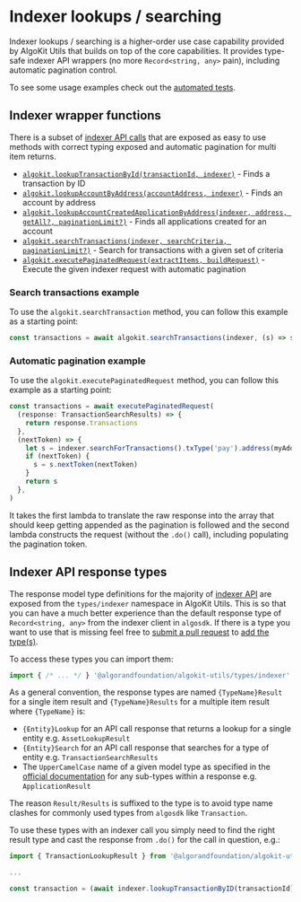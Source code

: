 # Indexer lookups / searching

Indexer lookups / searching is a higher-order use case capability provided by AlgoKit Utils that builds on top of the core capabilities. It provides type-safe indexer API wrappers (no more `Record<string, any>` pain), including automatic pagination control.

To see some usage examples check out the [automated tests](../../src/indexer-lookup.spec.ts).

## Indexer wrapper functions

There is a subset of [indexer API calls](https://developer.algorand.org/docs/rest-apis/indexer) that are exposed as easy to use methods with correct typing exposed and automatic pagination for multi item returns.

- [`algokit.lookupTransactionById(transactionId, indexer)`](../code/modules/index.md#lookuptransactionbyid) - Finds a transaction by ID
- [`algokit.lookupAccountByAddress(accountAddress, indexer)`](../code/modules/index.md#lookupaccountbyaddress) - Finds an account by address
- [`algokit.lookupAccountCreatedApplicationByAddress(indexer, address, getAll?, paginationLimit?)`](../code/modules/index.md#lookupaccountcreatedapplicationbyaddress) - Finds all applications created for an account
- [`algokit.searchTransactions(indexer, searchCriteria, paginationLimit?)`](../code/modules/index.md#searchtransactions) - Search for transactions with a given set of criteria
- [`algokit.executePaginatedRequest(extractItems, buildRequest)`](../code/modules/index.md#executepaginatedrequest) - Execute the given indexer request with automatic pagination

### Search transactions example

To use the `algokit.searchTransaction` method, you can follow this example as a starting point:

```typescript
const transactions = await algokit.searchTransactions(indexer, (s) => s.txType('pay').addressRole('sender').address(myAddress))
```

### Automatic pagination example

To use the `algokit.executePaginatedRequest` method, you can follow this example as a starting point:

```typescript
const transactions = await executePaginatedRequest(
  (response: TransactionSearchResults) => {
    return response.transactions
  },
  (nextToken) => {
    let s = indexer.searchForTransactions().txType('pay').address(myAddress).limit(1000)
    if (nextToken) {
      s = s.nextToken(nextToken)
    }
    return s
  },
)
```

It takes the first lambda to translate the raw response into the array that should keep getting appended as the pagination is followed and the second lambda constructs the request (without the `.do()` call), including populating the pagination token.

## Indexer API response types

The response model type definitions for the majority of [indexer API](https://developer.algorand.org/docs/rest-apis/indexer) are exposed from the `types/indexer` namespace in AlgoKit Utils. This is so that you can have a much better experience than the default response type of `Record<string, any>` from the indexer client in `algosdk`. If there is a type you want to use that is missing feel free to [submit a pull request](https://github.com/algorandfoundation/algokit-utils-ts/pulls) to [add the type(s)](https://github.com/algorandfoundation/algokit-utils-ts/blob/main/src/types/indexer.ts).

To access these types you can import them:

```typescript
import { /* ... */ } '@algorandfoundation/algokit-utils/types/indexer'
```

As a general convention, the response types are named `{TypeName}Result` for a single item result and `{TypeName}Results` for a multiple item result where `{TypeName}` is:

- `{Entity}Lookup` for an API call response that returns a lookup for a single entity e.g. `AssetLookupResult`
- `{Entity}Search` for an API call response that searches for a type of entity e.g. `TransactionSearchResults`
- The `UpperCamelCase` name of a given model type as specified in the [official documentation](https://developer.algorand.org/docs/rest-apis/indexer) for any sub-types within a response e.g. `ApplicationResult`

The reason `Result/Results` is suffixed to the type is to avoid type name clashes for commonly used types from `algosdk` like `Transaction`.

To use these types with an indexer call you simply need to find the right result type and cast the response from `.do()` for the call in question, e.g.:

```typescript
import { TransactionLookupResult } from '@algorandfoundation/algokit-utils/types/indexer'

...

const transaction = (await indexer.lookupTransactionByID(transactionId).do()) as TransactionLookupResult
```
